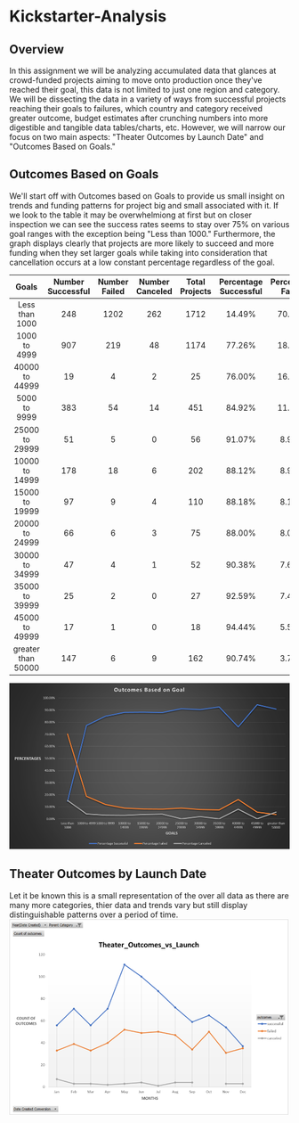 # **Kickstarter-Analysis**

## **Overview**

In this assignment we will be analyzing accumulated data that glances at crowd-funded projects aiming to move onto production once they've reached their goal, this data is not limited to just one region and category. We will be dissecting the data in a variety of ways from successful projects reaching their goals to failures, which country and category received greater outcome, budget estimates after crunching numbers into more digestible and tangible data tables/charts, etc. However, we will narrow our focus on two main aspects: "Theater Outcomes by Launch Date" and "Outcomes Based on Goals."

## **Outcomes Based on Goals**
We'll start off with Outcomes based on Goals to provide us small insight on trends and funding patterns for project big and small associated with it. If we look to the table it may be overwhelmiong at first but on closer inspection we can see the success rates seems to stay over 75% on various goal ranges with the exception being "Less than 1000." Furthermore, the graph displays clearly that projects are more likely to succeed and more funding when they set larger goals while taking into consideration that cancellation occurs at a low constant percentage regardless of the goal.


|Goals|	Number Successful|Number Failed|Number Canceled|Total Projects|	Percentage Successful|Percentage Failed|Percentage Canceled|
|:----:|:---------------:|:-----------:|:-------------:|:------------:|:--------------------:|:---------------:|:-----------------:|
|Less than 1000|	248|	1202|	262|	1712|	14.49%|	70.21%|	15.30%|
|1000 to 4999|	907|	219|	48|	1174|	77.26%|	18.65%|	4.09%|
|40000 to 44999|	19|	4|	2|	25|	76.00%|	16.00%|	8.00%|
|5000 to 9999|	383|	54|	14|	451|	84.92%|	11.97%|	3.10%|
|25000 to 29999|	51|	5|	0|	56|	91.07%|	8.93%|	0.00%|
|10000 to 14999|	178|	18|	6|	202|	88.12%|	8.91%|	2.97%|
|15000 to 19999|	97|	9|	4|	110|	88.18%|	8.18%|	3.64%|
|20000 to 24999|	66|	6|	3|	75|	88.00%|	8.00%|	4.00%|
|30000 to 34999|	47|	4|	1|	52|	90.38%|	7.69%|	1.92%|
|35000 to 39999|	25|	2|	0|	27|	92.59%|	7.41%|	0.00%|
|45000 to 49999|	17|	1|	0|	18|	94.44%|	5.56%|	0.00%|
|greater than 50000|	147|	6|	9|	162|	90.74%|	3.70%|	5.56%|

![Outcomes vs Goals](resources/Outcomes_vs_Goals.png)
## **Theater Outcomes by Launch Date**
Let it be known this is a small representation of the over all data as there are many more categories, thier data and trends vary but still display distinguishable patterns over a period of time.
![Theater Outcomes by Launch Date](resources/Theater_Outcomes_vs_Launch.png)
